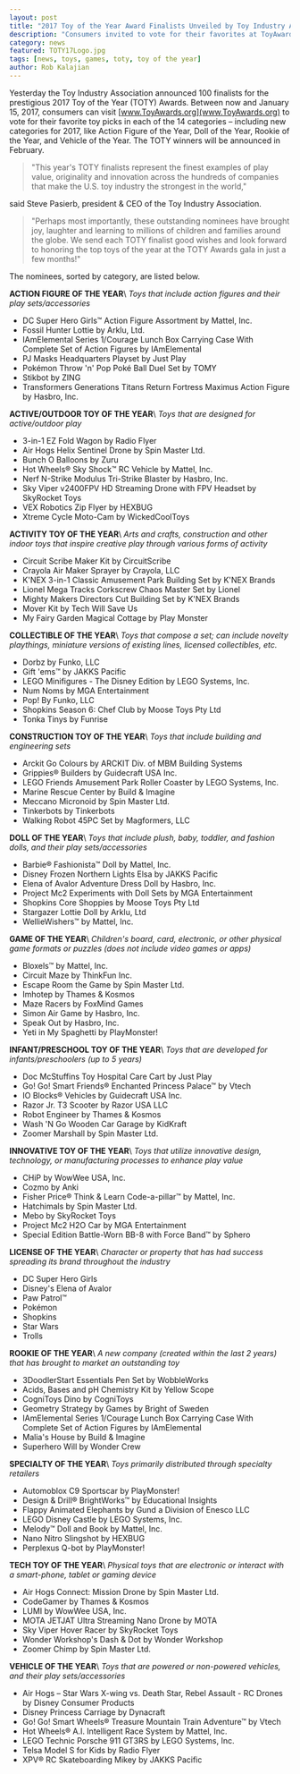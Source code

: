 ```yaml
---
layout: post
title: "2017 Toy of the Year Award Finalists Unveiled by Toy Industry Association"
description: "Consumers invited to vote for their favorites at ToyAwards.org - now until January 15, 2017"
category: news
featured: TOTY17Logo.jpg
tags: [news, toys, games, toty, toy of the year]
author: Rob Kalajian
---
```


Yesterday the Toy Industry Association announced 100 finalists for the prestigious 2017 Toy of the Year (TOTY) Awards. Between now and January 15, 2017, consumers can visit [www.ToyAwards.org](www.ToyAwards.org) to vote for their favorite toy picks in each of the 14 categories – including new categories for 2017, like Action Figure of the Year, Doll of the Year, Rookie of the Year, and Vehicle of the Year. The TOTY winners will be announced in February.

> "This year's TOTY finalists represent the finest examples of play value, originality and innovation across the hundreds of companies that make the U.S. toy industry the strongest in the world,"

said Steve Pasierb, president & CEO of the Toy Industry Association.

> "Perhaps most importantly, these outstanding nominees have brought joy, laughter and learning to millions of children and families around the globe. We send each TOTY finalist good wishes and look forward to honoring the top toys of the year at the TOTY Awards gala in just a few months!"

The nominees, sorted by category, are listed below.

**ACTION FIGURE OF THE YEAR**\\
*Toys that include action figures and their play sets/accessories*

* DC Super Hero Girls™ Action Figure Assortment by Mattel, Inc.
* Fossil Hunter Lottie by Arklu, Ltd.
* IAmElemental Series 1/Courage Lunch Box Carrying Case With Complete Set of Action Figures by IAmElemental
* PJ Masks Headquarters Playset by Just Play
* Pokémon Throw 'n' Pop Poké Ball Duel Set by TOMY
* Stikbot by ZING
* Transformers Generations Titans Return Fortress Maximus Action Figure by Hasbro, Inc.

**ACTIVE/OUTDOOR TOY OF THE YEAR**\\
*Toys that are designed for active/outdoor play*

* 3-in-1 EZ Fold Wagon by Radio Flyer
* Air Hogs Helix Sentinel Drone by Spin Master Ltd.
* Bunch O Balloons by Zuru
* Hot Wheels® Sky Shock™ RC Vehicle by Mattel, Inc.
* Nerf N-Strike Modulus Tri-Strike Blaster by Hasbro, Inc.
* Sky Viper v2400FPV HD Streaming Drone with FPV Headset by SkyRocket Toys
* VEX Robotics Zip Flyer by HEXBUG
* Xtreme Cycle Moto-Cam by WickedCoolToys

**ACTIVITY TOY OF THE YEAR**\\
*Arts and crafts, construction and other indoor toys that inspire creative play through various forms of activity*

* Circuit Scribe Maker Kit by CircuitScribe
* Crayola Air Maker Sprayer by Crayola, LLC
* K'NEX 3-in-1 Classic Amusement Park Building Set by K'NEX Brands
* Lionel Mega Tracks Corkscrew Chaos Master Set by Lionel
* Mighty Makers Directors Cut Building Set by K'NEX Brands
* Mover Kit by Tech Will Save Us
* My Fairy Garden Magical Cottage by Play Monster

**COLLECTIBLE OF THE YEAR**\\
*Toys that compose a set; can include novelty playthings, miniature versions of existing lines, licensed collectibles, etc.*

* Dorbz by Funko, LLC
* Gift 'ems™ by JAKKS Pacific
* LEGO Minifigures - The Disney Edition by LEGO Systems, Inc.
* Num Noms by MGA Entertainment
* Pop! By Funko, LLC
* Shopkins Season 6: Chef Club by Moose Toys Pty Ltd
* Tonka Tinys by Funrise

**CONSTRUCTION TOY OF THE YEAR**\\
*Toys that include building and engineering sets*

* Arckit Go Colours by ARCKIT Div. of MBM Building Systems
* Grippies® Builders by Guidecraft USA Inc.
* LEGO Friends Amusement Park Roller Coaster by LEGO Systems, Inc.
* Marine Rescue Center by Build & Imagine
* Meccano Micronoid by Spin Master Ltd.
* Tinkerbots by Tinkerbots
* Walking Robot 45PC Set by Magformers, LLC

**DOLL OF THE YEAR**\\
*Toys that include plush, baby, toddler, and fashion dolls, and their play sets/accessories*

* Barbie® Fashionista™ Doll by Mattel, Inc.
* Disney Frozen Northern Lights Elsa by JAKKS Pacific
* Elena of Avalor Adventure Dress Doll by Hasbro, Inc.
* Project Mc2 Experiments with Doll Sets by MGA Entertainment
* Shopkins Core Shoppies by Moose Toys Pty Ltd
* Stargazer Lottie Doll by Arklu, Ltd
* WellieWishers™ by Mattel, Inc.

**GAME OF THE YEAR**\\
*Children's board, card, electronic, or other physical game formats or puzzles (does not include video games or apps)*

* Bloxels™ by Mattel, Inc.
* Circuit Maze by ThinkFun Inc.
* Escape Room the Game by Spin Master Ltd.
* Imhotep by Thames & Kosmos
* Maze Racers by FoxMind Games
* Simon Air Game by Hasbro, Inc.
* Speak Out by Hasbro, Inc.
* Yeti in My Spaghetti by PlayMonster!

**INFANT/PRESCHOOL TOY OF THE YEAR**\\
*Toys that are developed for infants/preschoolers (up to 5 years)*

* Doc McStuffins Toy Hospital Care Cart by Just Play
* Go! Go! Smart Friends® Enchanted Princess Palace™ by Vtech
* IO Blocks® Vehicles by Guidecraft USA Inc.
* Razor Jr. T3 Scooter by Razor USA LLC
* Robot Engineer by Thames & Kosmos
* Wash 'N Go Wooden Car Garage by KidKraft
* Zoomer Marshall by Spin Master Ltd.

**INNOVATIVE TOY OF THE YEAR**\\
*Toys that utilize innovative design, technology, or manufacturing processes to enhance play value*

* CHiP by WowWee USA, Inc.
* Cozmo by Anki
* Fisher Price® Think & Learn Code-a-pillar™ by Mattel, Inc.
* Hatchimals by Spin Master Ltd.
* Mebo by SkyRocket Toys
* Project Mc2 H2O Car by MGA Entertainment
* Special Edition Battle-Worn BB-8 with Force Band™ by Sphero

**LICENSE OF THE YEAR**\\
*Character or property that has had success spreading its brand throughout the industry*

* DC Super Hero Girls
* Disney's Elena of Avalor
* Paw Patrol™
* Pokémon
* Shopkins
* Star Wars
* Trolls

**ROOKIE OF THE YEAR**\\
*A new company (created within the last 2 years) that has brought to market an outstanding toy*

* 3DoodlerStart Essentials Pen Set by WobbleWorks
* Acids, Bases and pH Chemistry Kit by Yellow Scope
* CogniToys Dino by CogniToys
* Geometry Strategy by Games by Bright of Sweden
* IAmElemental Series 1/Courage Lunch Box Carrying Case With Complete Set of Action Figures by IAmElemental
* Malia's House by Build & Imagine
* Superhero Will by Wonder Crew

**SPECIALTY OF THE YEAR**\\
*Toys primarily distributed through specialty retailers*

* Automoblox C9 Sportscar by PlayMonster!
* Design & Drill® BrightWorks™ by Educational Insights
* Flappy Animated Elephants by Gund a Division of Enesco LLC
* LEGO Disney Castle by LEGO Systems, Inc.
* Melody™ Doll and Book by Mattel, Inc.
* Nano Nitro Slingshot by HEXBUG
* Perplexus Q-bot by PlayMonster!

**TECH TOY OF THE YEAR**\\
*Physical toys that are electronic or interact with a smart-phone, tablet or gaming device*

* Air Hogs Connect: Mission Drone by Spin Master Ltd.
* CodeGamer by Thames & Kosmos
* LUMI by WowWee USA, Inc.
* MOTA JETJAT Ultra Streaming Nano Drone by MOTA
* Sky Viper Hover Racer by SkyRocket Toys
* Wonder Workshop's Dash & Dot by Wonder Workshop
* Zoomer Chimp by Spin Master Ltd.

**VEHICLE OF THE YEAR**\\
*Toys that are powered or non-powered vehicles, and their play sets/accessories*

* Air Hogs – Star Wars X-wing vs. Death Star, Rebel Assault - RC Drones by Disney Consumer Products
* Disney Princess Carriage by Dynacraft
* Go! Go! Smart Wheels® Treasure Mountain Train Adventure™ by Vtech
* Hot Wheels® A.I. Intelligent Race System by Mattel, Inc.
* LEGO Technic Porsche 911 GT3RS by LEGO Systems, Inc.
* Telsa Model S for Kids by Radio Flyer
* XPV® RC Skateboarding Mikey by JAKKS Pacific

